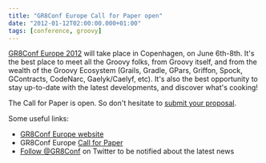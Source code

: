 ```yaml
---
title: "GR8Conf Europe Call for Paper open"
date: "2012-01-12T02:00:00.000+01:00"
tags: [conference, groovy]
---
```


[GR8Conf Europe 2012](http://gr8conf.eu/content/eu2012/index) will take place in Copenhagen, on June 6th-8th. It's the best place to meet all the Groovy folks, from Groovy itself, and from the wealth of the Groovy Ecosystem (Grails, Gradle, GPars, Griffon, Spock, GContracts, CodeNarc, Gaelyk/Caelyf, etc). It's also the best opportunity to stay up-to-date with the latest developments, and discover what's cooking!  

The Call for Paper is open. So don't hesitate to [submit your proposal](http://gr8conf.eu/content/eu2012/cfp).  

Some useful links:

*   [GR8Conf Europe website](http://gr8conf.eu/content/eu2012/index)
*   GR8Conf Europe [Call for Paper](http://gr8conf.eu/content/eu2012/cfp)
*   [Follow @GR8Conf](https://twitter.com/#!/gr8conf) on Twitter to be notified about the latest news